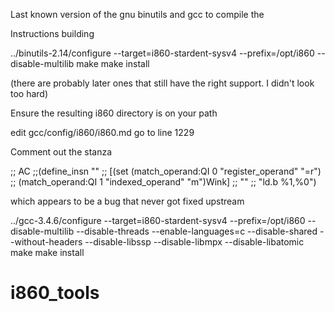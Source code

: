 Last known version of the gnu binutils and gcc to compile the

Instructions building


../binutils-2.14/configure --target=i860-stardent-sysv4 --prefix=/opt/i860 --disable-multilib
make
make install

(there are probably later ones that still have the right support. I didn't look too hard)

Ensure the resulting i860 directory is on your path

edit gcc/config/i860/i860.md
go to line 1229

Comment out the stanza

;; AC
;;(define_insn ""
;; [(set (match_operand:QI 0 "register_operand" "=r")
;; (match_operand:QI 1 "indexed_operand" "m")Wink]
;; ""
;; "ld.b %1,%0")

which appears to be a bug that never got fixed upstream

../gcc-3.4.6/configure --target=i860-stardent-sysv4 --prefix=/opt/i860 --disable-multilib --disable-threads --enable-languages=c --disable-shared --without-headers --disable-libssp --disable-libmpx --disable-libatomic
make
make install

# i860_tools
